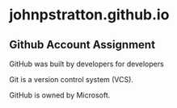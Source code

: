# johnpstratton.github.io

## Github Account Assignment

GitHub was built by developers for developers

Git is a version control system (VCS).

GitHub is owned by Microsoft.
